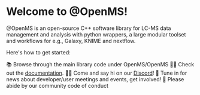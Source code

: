 # Welcome to @OpenMS!

@OpenMS is an open-source C++ software library for LC-MS data management and analysis with python wrappers, a large modular toolset and workflows for e.g., Galaxy, KNIME and nextflow.

Here's how to get started:

📚 Browse through the main library code under OpenMS/OpenMS
👩‍💻 Check out the [documentation](https://www.openms.de/documentation).
🙋‍♀️ Come and say hi on our [Discord](https://discord.gg/5bcAQ4xK)!
🍿 Tune in for news about developer/user meetings and events, get involved!
🌈 Please abide by our community code of conduct
